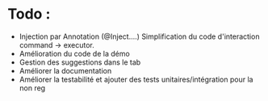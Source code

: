 # Todo :
- Injection par Annotation (@Inject....) 
Simplification du code d'interaction command -> executor.
- Amélioration du code de la démo
- Gestion des suggestions dans le tab
- Améliorer la documentation
- Améliorer la testabilité et ajouter des tests unitaires/intégration pour la non reg